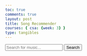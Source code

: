 ```yaml
---
toc: true
comments: true
layout: post
title: Song Recommender
courses: { csa: {week: 3} }
type: tangibles
---
```


<head>
    <title>iTunes Search API Example</title>
    <script src="https://code.jquery.com/jquery-3.6.0.min.js"></script>
</head>
<body>
    <!-- Search bar -->
    <input type="text" id="searchBar" placeholder="Search for music..." />
    <button id="searchButton">Search</button>
    <div id="results"></div>
    <script>
        // When the search button is clicked
        $('#searchButton').on('click', function() {
            // Get the value from the search bar
            var searchTerm = $('#searchBar').val();
            // Construct the API request URL
            var url = 'https://itunes.apple.com/search?term=' + encodeURIComponent(searchTerm);
            // Make the API request
            $.getJSON(url, function(data) {
                // Clear any previous results
                $('#results').empty();
                // Loop through the results
                $.each(data.results, function(i, item) {
                    // Build the result item HTML
                    var resultHTML = '<div class="result">';
                    resultHTML += '<img src="' + item.artworkUrl100 + '" />';
                    resultHTML += '<h3>' + item.trackName + '</h3>';
                    resultHTML += '<p>' + item.artistName + '</p>';
                    resultHTML += '</div>';≈
                    // Append the result item to the results container
                    $('#results').append(resultHTML);
                });
            });
        });
    </script>
</body>